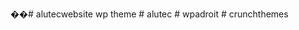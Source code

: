 ��#   a l u t e c website wp theme
 
 
#   a l u t e c  
 #   w p a d r o i t  
 #   c r u n c h t h e m e s  
 